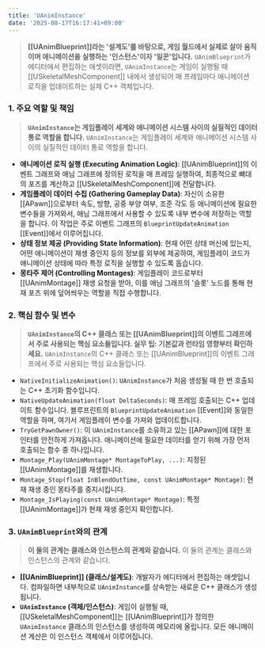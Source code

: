```yaml
---
title: 'UAnimInstance'
date: '2025-08-17T16:17:41+09:00'
---
```

> **[[UAnimBlueprint]]라는 '설계도'를 바탕으로, 게임 월드에서 실제로 살아 움직이며 애니메이션을 실행하는 '인스턴스'이자 '일꾼'입니다.** `UAnimBlueprint`가 에디터에서 편집하는 애셋이라면, `UAnimInstance`는 게임이 실행될 때 [[USkeletalMeshComponent]] 내에서 생성되어 매 프레임마다 애니메이션 로직을 업데이트하는 실제 C++ 객체입니다.

### **1. 주요 역할 및 책임**
> **`UAnimInstance`는 게임플레이 세계와 애니메이션 시스템 사이의 실질적인 데이터 통로 역할을 합니다.**
`UAnimInstance`는 게임플레이 세계와 애니메이션 시스템 사이의 실질적인 데이터 통로 역할을 합니다.
* **애니메이션 로직 실행 (Executing Animation Logic)**:
	[[UAnimBlueprint]]의 이벤트 그래프와 애님 그래프에 정의된 로직을 매 프레임 실행하여, 최종적으로 뼈대의 포즈를 계산하고 [[USkeletalMeshComponent]]에 전달합니다.
* **게임플레이 데이터 수집 (Gathering Gameplay Data)**:
	자신이 소유한 [[APawn]]으로부터 속도, 방향, 공중 부양 여부, 조준 각도 등 애니메이션에 필요한 변수들을 가져와서, 애님 그래프에서 사용할 수 있도록 내부 변수에 저장하는 역할을 합니다. 이 작업은 주로 이벤트 그래프의 `BlueprintUpdateAnimation` [[Event]]에서 이루어집니다.
* **상태 정보 제공 (Providing State Information)**:
	현재 어떤 상태 머신에 있는지, 어떤 애니메이션이 재생 중인지 등의 정보를 외부에 제공하여, 게임플레이 코드가 애니메이션 상태에 따라 특정 로직을 실행할 수 있도록 돕습니다.
* **몽타주 제어 (Controlling Montages)**:
	게임플레이 코드로부터 [[UAnimMontage]] 재생 요청을 받아, 이를 애님 그래프의 '슬롯' 노드를 통해 현재 포즈 위에 덮어씌우는 역할을 직접 수행합니다.

### **2. 핵심 함수 및 변수**
> **`UAnimInstance`의 C++ 클래스 또는 [[UAnimBlueprint]]의 이벤트 그래프에서 주로 사용되는 핵심 요소들입니다. 실무 팁: 기본값과 런타임 영향부터 확인하세요.**
`UAnimInstance`의 C++ 클래스 또는 [[UAnimBlueprint]]의 이벤트 그래프에서 주로 사용되는 핵심 요소들입니다.
* `NativeInitializeAnimation()`:
	`UAnimInstance`가 처음 생성될 때 한 번 호출되는 C++ 초기화 함수입니다.
* `NativeUpdateAnimation(float DeltaSeconds)`:
	매 프레임 호출되는 C++ 업데이트 함수입니다. 블루프린트의 `BlueprintUpdateAnimation` [[Event]]와 동일한 역할을 하며, 여기서 게임플레이 변수를 가져와 업데이트합니다.
* `TryGetPawnOwner()`:
	이 `UAnimInstance`를 소유하고 있는 [[APawn]]에 대한 포인터를 안전하게 가져옵니다. 애니메이션에 필요한 데이터를 얻기 위해 가장 먼저 호출되는 함수 중 하나입니다.
* `Montage_Play(UAnimMontage* MontageToPlay, ...)`:
	지정된 [[UAnimMontage]]를 재생합니다.
* `Montage_Stop(float InBlendOutTime, const UAnimMontage* Montage)`:
	현재 재생 중인 몽타주를 중지시킵니다.
* `Montage_IsPlaying(const UAnimMontage* Montage)`:
	특정 [[UAnimMontage]]가 현재 재생 중인지 확인합니다.

### **3. `UAnimBlueprint`와의 관계**
> **이 둘의 관계는 클래스와 인스턴스의 관계와 같습니다.**
이 둘의 관계는 클래스와 인스턴스의 관계와 같습니다.
* **[[UAnimBlueprint]] (클래스/설계도)**:
	개발자가 에디터에서 편집하는 애셋입니다. 컴파일하면 내부적으로 `UAnimInstance`를 상속받는 새로운 C++ 클래스가 생성됩니다.
* **`UAnimInstance` (객체/인스턴스)**:
	게임이 실행될 때, [[USkeletalMeshComponent]]는 [[UAnimBlueprint]]가 정의한 `UAnimInstance` 클래스의 인스턴스를 생성하여 메모리에 올립니다. 모든 애니메이션 계산은 이 인스턴스 객체에서 이루어집니다.